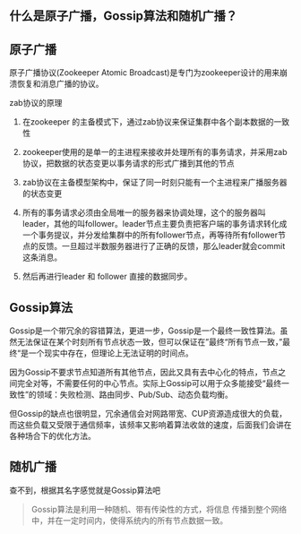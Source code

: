 ## 什么是原子广播，Gossip算法和随机广播？

## 原子广播

原子广播协议(Zookeeper Atomic Broadcast)是专门为zookeeper设计的用来崩溃恢复和消息广播的协议。

zab协议的原理
1. 在zookeeper 的主备模式下，通过zab协议来保证集群中各个副本数据的一致性

2. zookeeper使用的是单一的主进程来接收并处理所有的事务请求，并采用zab协议，把数据的状态变更以事务请求的形式广播到其他的节点

3. zab协议在主备模型架构中，保证了同一时刻只能有一个主进程来广播服务器的状态变更

4. 所有的事务请求必须由全局唯一的服务器来协调处理，这个的服务器叫leader，其他的叫follower。leader节点主要负责把客户端的事务请求转化成一个事务提议，并分发给集群中的所有follower节点，再等待所有follower节点的反馈。一旦超过半数服务器进行了正确的反馈，那么leader就会commit这条消息。

5. 然后再进行leader 和 follower 直接的数据同步。

## Gossip算法

Gossip是一个带冗余的容错算法，更进一步，Gossip是一个最终一致性算法。虽然无法保证在某个时刻所有节点状态一致，但可以保证在”最终“所有节点一致，”最终“是一个现实中存在，但理论上无法证明的时间点。

因为Gossip不要求节点知道所有其他节点，因此又具有去中心化的特点，节点之间完全对等，不需要任何的中心节点。实际上Gossip可以用于众多能接受“最终一致性”的领域：失败检测、路由同步、Pub/Sub、动态负载均衡。

但Gossip的缺点也很明显，冗余通信会对网路带宽、CUP资源造成很大的负载，而这些负载又受限于通信频率，该频率又影响着算法收敛的速度，后面我们会讲在各种场合下的优化方法。

## 随机广播

查不到，根据其名字感觉就是Gossip算法吧

> Gossip算法是利用一种随机、带有传染性的方式，将信息 传播到整个网络中，并在一定时间内，使得系统内的所有节点数据一致。
